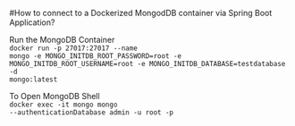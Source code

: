 #How to connect to a Dockerized MongodDB container via Spring Boot Application?

Run the MongoDB Container
<br/><code>docker run -p 27017:27017 --name mongo -e MONGO_INITDB_ROOT_PASSWORD=root -e MONGO_INITDB_ROOT_USERNAME=root -e MONGO_INITDB_DATABASE=testdatabase -d mongo:latest</code>

To Open MongoDB Shell<br/>
<code>docker exec -it mongo mongo --authenticationDatabase admin -u root -p</code>